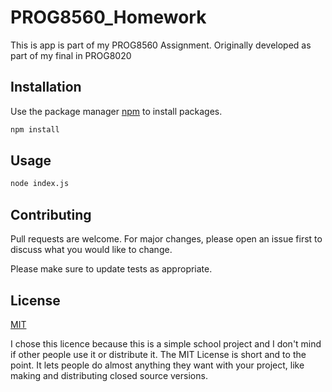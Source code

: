 # PROG8560_Homework

This is app is part of my PROG8560 Assignment. Originally developed as part of my final in PROG8020

## Installation

Use the package manager [npm](https://www.npmjs.com) to install packages.

```bash
npm install
```

## Usage

```bash
node index.js
```

## Contributing
Pull requests are welcome. For major changes, please open an issue first to discuss what you would like to change.

Please make sure to update tests as appropriate.

## License
[MIT](https://choosealicense.com/licenses/mit/)

I chose this licence because this is a simple school project and I don't mind if other people use it or distribute it.
The MIT License is short and to the point. It lets people do almost anything they want with your project, like making and distributing closed source versions.
